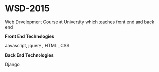 # WSD-2015
Web Development Course at University which teaches front end and back end

**Front End Technologies**

Javascript, jquery , HTML , CSS

**Back End Technologies**

Django
